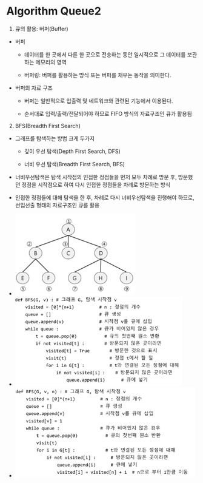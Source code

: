 # Algorithm Queue2

1.  큐의 활용: 버퍼(Buffer)
   
   - 버퍼
     
     - 데이터를 한 곳에서 다른 한 곳으로 전송하는 동안 일시적으로 그 데이터를 보관하는 메모리의 영역
     
     - 버퍼링: 버퍼를 활용하는 방식 또는 버퍼를 채우는 동작을 의미한다.
   
   - 버퍼의 자료 구조
     
     - 버퍼는 일반적으로 입출력 및 네트워크와 관련된 기능에서 이용된다.
     
     - 순서대로 입력/출력/전달되어야 하므로 FIFO 방식의 자료구조인 큐가 활용됨

2.  BFS(Breadth First Search)
   
   - 그래프를 탐색하는 방법 크게 두가지
     
     - 깊이 우선 탐색(Depth First Search, DFS)
     
     - 너비 우선 탐색(Breadth First Search, BFS)
   
   - 너비우선탐색은 탐색 시작점의 인접한 정점들을 먼저 모두 차례로 방문 후, 방문했던  정점을 시작점으로 하여 다시 인접한 정점들을 차례로 방문하는 방식
   
   - 인접한 정점들에 대해 탐색을 한 후, 차례로 다시 너비우선탐색을 진행해야 하므로, 선입선출 형태의 자료구조인 큐를 활용
   
   - <img src="algorithm_230221_assets/2023-02-21-09-25-53-image.png" title="" alt="" width="315">
   
   - <img src="algorithm_230221_assets/2023-02-21-10-01-28-image.png" title="" alt="" width="441">
   
   - <img src="algorithm_230221_assets/2023-02-21-10-10-53-image.png" title="" alt="" width="473">
   
   










